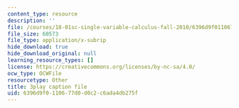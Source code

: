 ```yaml
---
content_type: resource
description: ''
file: /courses/18-01sc-single-variable-calculus-fall-2010/6396d9f0110677d0d0c2c6ada4db275f_BGE3wb7H2PA.srt
file_size: 60573
file_type: application/x-subrip
hide_download: true
hide_download_original: null
learning_resource_types: []
license: https://creativecommons.org/licenses/by-nc-sa/4.0/
ocw_type: OCWFile
resourcetype: Other
title: 3play caption file
uid: 6396d9f0-1106-77d0-d0c2-c6ada4db275f
---
```

